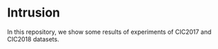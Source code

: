 # Intrusion
In this repository, we show some results  of experiments of CIC2017 and CIC2018 datasets.
